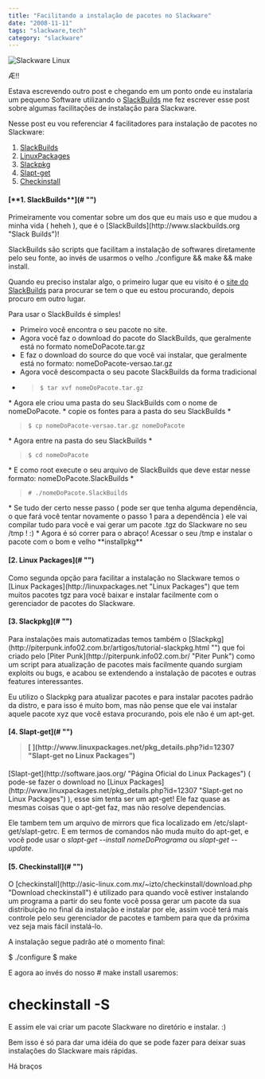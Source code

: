 ```yaml
---
title: "Facilitando a instalação de pacotes no Slackware"
date: "2008-11-11"
tags: "slackware,tech"
category: "slackware"
---
```


![Slackware Linux](http://alunos.uportu.pt/~al18533/slackware.jpg "Slackware Linux")

Æ!!

Estava escrevendo outro post e chegando em um ponto onde eu instalaria um pequeno Software utilizando o [SlackBuilds](http://www.slackbuilds.org "Slack Builds") me fez escrever esse post sobre algumas facilitações de instalação para Slackware.

Nesse post eu vou referenciar 4 facilitadores para instalação de pacotes no Slackware:
1. [SlackBuilds](#1 "")
2. [LinuxPackages](#2 "")
3. [Slackpkg](#3 "")
4. [Slapt-get](#4 "")
5. [Checkinstall](#5 "")

<h4>[**1. SlackBuilds**](# "")</h4>
Primeiramente vou comentar sobre um dos que eu mais uso e que mudou a minha vida ( heheh ), que é o [SlackBuilds](http://www.slackbuilds.org "Slack Builds")!

SlackBuilds são scripts que facilitam a instalação de softwares diretamente pelo seu fonte, ao invés de usarmos o velho ./configure &amp;&amp; make &amp;&amp; make install.

Quando eu preciso instalar algo, o primeiro lugar que eu visito é o [site do SlackBuilds](http://www.slackbuilds.org "Slack Builds") para procurar se tem o que eu estou procurando, depois procuro em outro lugar.

Para usar o SlackBuilds é simples!
* Primeiro você encontra o seu pacote no site.
* Agora você faz o download do pacote do SlackBuilds, que geralmente está no formato nomeDoPacote.tar.gz
* E faz o download do source do que você vai instalar, que geralmente está no formato: nomeDoPacote-versao.tar.gz
* Agora você descompacta o seu pacote SlackBuilds da forma tradicional
* <blockquote>
	<code>$ tar xvf nomeDoPacote.tar.gz</code>
</blockquote>
* Agora ele criou uma pasta do seu SlackBuilds com o nome de nomeDoPacote.
* copie os fontes para a pasta do seu SlackBuilds
* <blockquote>
	<code>$ cp nomeDoPacote-versao.tar.gz nomeDoPacote</code>
</blockquote>
* Agora entre na pasta do seu SlackBuilds
* <blockquote>
	<code>$ cd nomeDoPacote</code>
</blockquote>
* E como root execute o seu arquivo de SlackBuilds que deve estar nesse formato: nomeDoPacote.SlackBuilds
* <blockquote>
	<code># ./nomeDoPacote.SlackBuilds</code>
</blockquote>
* Se tudo der certo nesse passo ( pode ser que tenha alguma dependência, o que fará você tentar novamente o passo 1 para a dependência ) ele vai compilar tudo para você e vai gerar um pacote .tgz do Slackware no seu /tmp ! :)
* Agora é só correr para o abraço! Acessar o seu /tmp e instalar o pacote com o bom e velho **installpkg**

<h4>[2. Linux Packages](# "")</h4>
Como segunda opção para facilitar a instalação no Slackware temos o [Linux Packages](http://linuxpackages.net "Linux Packages") que tem muitos pacotes tgz para você baixar e instalar facilmente com o gerenciador de pacotes do Slackware.
<h4>[3. Slackpkg](# "")</h4>
Para instalações mais automatizadas temos também o [Slackpkg](http://piterpunk.info02.com.br/artigos/tutorial-slackpkg.html "") que foi criado pelo [Piter Punk](http://piterpunk.info02.com.br/ "Piter Punk") como um script para atualização de pacotes mais facilmente quando surgiam exploits ou bugs, e acabou se extendendo a instalação de pacotes e outras features interessantes.

Eu utilizo o Slackpkg para atualizar pacotes e para instalar pacotes padrão da distro, e para isso é muito bom, mas não pense que ele vai instalar aquele pacote xyz que você estava procurando, pois ele não é um apt-get.
<h4>[4. Slapt-get](# "")
<blockquote>[
](http://www.linuxpackages.net/pkg_details.php?id=12307 "Slapt-get no Linux Packages")</blockquote>
</h4>
[Slapt-get](http://software.jaos.org/ "Página Oficial do Linux Packages") ( pode-se fazer o download no [Linux Packages](http://www.linuxpackages.net/pkg_details.php?id=12307 "Slapt-get no Linux Packages") ), esse sim tenta ser um apt-get! Ele faz quase as mesmas coisas que o apt-get faz, mas não resolve dependencias.

Ele tambem tem um arquivo de mirrors que fica localizado em /etc/slapt-get/slapt-getrc. E em termos de comandos não muda muito do apt-get, e você pode usar o *slapt-get --install nomeDoPrograma* ou *slapt-get --update*.
<h4>[5. Checkinstall](# "")</h4>
O [checkinstall](http://asic-linux.com.mx/~izto/checkinstall/download.php "Download checkinstall") é utilizado para quando você estiver instalando um programa a partir do seu fonte você possa gerar um pacote da sua distribuição no final da instalação e instalar por ele, assim você terá mais controle pelo seu gerenciador de pacotes e tambem para que da próxima vez seja mais fácil instalá-lo.

A instalação segue padrão até o momento final:

$ ./configure
$ make

E agora ao invés do nosso # make install usaremos:

# checkinstall -S

E assim ele vai criar um pacote Slackware no diretório e instalar. :)

Bem isso é só para dar uma idéia do que se pode fazer para deixar suas instalações do Slackware mais rápidas.

Há braços
